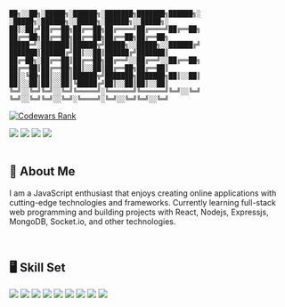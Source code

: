 ```
██╗░░██╗░█████╗░██████╗░███████╗███████╗██████╗░  ░█████╗░██████╗░░█████╗░██████╗░░█████╗░
██║░██╔╝██╔══██╗██╔══██╗██╔════╝██╔════╝██╔══██╗  ██╔══██╗██╔══██╗██╔══██╗██╔══██╗██╔══██╗
█████═╝░███████║██████╦╝█████╗░░█████╗░░██████╔╝  ███████║██████╔╝██║░░██║██████╔╝███████║
██╔═██╗░██╔══██║██╔══██╗██╔══╝░░██╔══╝░░██╔══██╗  ██╔══██║██╔══██╗██║░░██║██╔══██╗██╔══██║
██║░╚██╗██║░░██║██████╦╝███████╗███████╗██║░░██║  ██║░░██║██║░░██║╚█████╔╝██║░░██║██║░░██║
╚═╝░░╚═╝╚═╝░░╚═╝╚═════╝░╚══════╝╚══════╝╚═╝░░╚═╝  ╚═╝░░╚═╝╚═╝░░╚═╝░╚════╝░╚═╝░░╚═╝╚═╝░░╚═╝
```

<a href="https://www.codewars.com/users/kabeer05" target="_blank"><img src="https://www.codewars.com/users/kabeer05/badges/large" alt="Codewars Rank" /></a>

<div>
    <a href="https://www.linkedin.com/in/kabeerarora05/" target="_blank"><img src="https://img.shields.io/badge/linkedin-%230077B5.svg?style=for-the-badge&logo=linkedin&logoColor=white" /></a>
    <a href="https://twitter.com/KabeerArora9" target="_blank"><img src="https://img.shields.io/badge/Twitter-%231DA1F2.svg?style=for-the-badge&logo=Twitter&logoColor=white" /></a>
    <a href="https://stackoverflow.com/users/16839859/mennis" target="_blank"><img src="https://img.shields.io/badge/-Stackoverflow-FE7A16?style=for-the-badge&logo=stack-overflow&logoColor=white" /></a>
    <a href="mailto:kabeerarora05@gmail.com"><img src="https://img.shields.io/badge/Gmail-D14836?style=for-the-badge&logo=gmail&logoColor=white" /></a>
</div>

<br/>

## 🤵 About Me

<p>I am a JavaScript enthusiast that enjoys creating online applications with cutting-edge technologies and frameworks. Currently learning full-stack web programming and building projects with React, Nodejs, Expressjs, MongoDB, Socket.io, and other technologies.</p>

<br/>

## 🖥️ Skill Set

<div>
    <img src="https://img.shields.io/badge/javascript-%23323330.svg?style=for-the-badge&logo=javascript&logoColor=%23F7DF1E" />
    <img src="https://img.shields.io/badge/typescript-%23007ACC.svg?style=for-the-badge&logo=typescript&logoColor=white" />
    <img src="https://img.shields.io/badge/node.js-6DA55F?style=for-the-badge&logo=node.js&logoColor=white" />
    <img src="https://img.shields.io/badge/express.js-%23404d59.svg?style=for-the-badge&logo=express&logoColor=%2361DAFB" />
    <img src="https://img.shields.io/badge/react-%2320232a.svg?style=for-the-badge&logo=react&logoColor=%2361DAFB" />
    <img src="https://img.shields.io/badge/Next-black?style=for-the-badge&logo=next.js&logoColor=white" />
    <img src="https://img.shields.io/badge/MongoDB-%234ea94b.svg?style=for-the-badge&logo=mongodb&logoColor=white" />
    <img src="https://img.shields.io/badge/redis-%23DD0031.svg?style=for-the-badge&logo=redis&logoColor=white" />
    <img src="https://img.shields.io/badge/Socket.io-black?style=for-the-badge&logo=socket.io&badgeColor=010101" />
</div>
